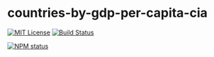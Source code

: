 # countries-by-gdp-per-capita-cia

[![MIT License](https://img.shields.io/badge/license-mit-green.svg?style=flat-square)](https://opensource.org/licenses/MIT)
[![Build Status](https://travis-ci.org/oprogramador/countries-by-gdp-per-capita-cia.svg?branch=master)](https://travis-ci.org/oprogramador/countries-by-gdp-per-capita-cia
)

[![NPM status](https://nodei.co/npm/countries-by-gdp-per-capita-cia.png?downloads=true&stars=true)](https://npmjs.org/package/countries-by-gdp-per-capita-cia
)

